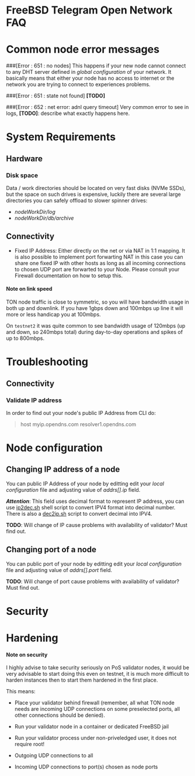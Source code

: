 # FreeBSD Telegram Open Network FAQ

# Common node error messages
###[Error : 651 : no nodes]
This happens if your new node cannot connect to any DHT server defined in *global configuration* of your network. It basically means that either your node has no access to internet or the network you are trying to connect to experiences problems.

###[Error : 651 : state not found]
**[TODO]**

###[Error : 652 : net error:  adnl query timeout]
Very common error to see in logs, **[TODO]**: describe what exactly happens here.

# System Requirements
## Hardware
### Disk space
Data / work directories should be located on very fast disks (NVMe SSDs), but the space on such drives is expensive, luckily there are several large directories you can safely offload to slower spinner drives:
* _nodeWorkDir/log_
* _nodeWorkDir/db/archive_

## Connectivity
* Fixed IP Address:
Either directly on the net or via NAT in 1:1 mapping. It is also possible to implement port forwarting NAT in this case you can share one fixed IP with other hosts as long as all incoming connections to chosen UDP port are forwarted to your Node. Please consult your Firewall documentation on how to setup this.

#### Note on link speed
TON node traffic is close to symmetric, so you will have bandwidth usage in both up and downlink. If you have 1gbps down and 100mbps up line it will more or less handicap you at 100mbps.

On `testnet2` it was quite common to see bandwidth usage of 120mbps (up and down, so 240mbps total) during day-to-day operations and spikes of up to 800mbps.

# Troubleshooting
## Connectivity
### Validate IP address
In order to find out your node's public IP Address from CLI do:
> host myip.opendns.com resolver1.opendns.com

# Node configuration
## Changing IP address of a node
You can public IP Address of your node by editting edit your *local configuration* file and adjusting value of *addrs[].ip* field.

***Attention***: This field uses decimal format to represent IP address, you can use [ip2dec.sh](./support/ip2dec.sh) shell script to convert IPV4 format into decimal number. There is also a [dec2ip.sh](./support/dec2ip.sh) script to convert decimal into IPV4.

**TODO**: Will change of IP cause problems with availability of validator? Must find out.

## Changing port of a node
You can public port of your node by editting edit your *local configuration* file and adjusting value of *addrs[].port* field.

**TODO**: Will change of port cause problems with availability of validator? Must find out.

# Security
# Hardening
#### Note on security
I highly advise to take security seriously on PoS validator nodes, it would be very advisable to start doing this even on testnet, it is much more difficult to harden instances then to start them hardened in the first place.

This means:
* Place your validator behind firewall (remember, all what TON node needs are incoming UDP connections on some preselected ports, all other connections should be denied).
* Run your validator node in a container or dedicated FreeBSD jail
* Run your validator process under non-priveledged user, it does not require root!

* Outgoing UDP connections to all
* Incoming UDP connections to port(s) chosen as node ports
